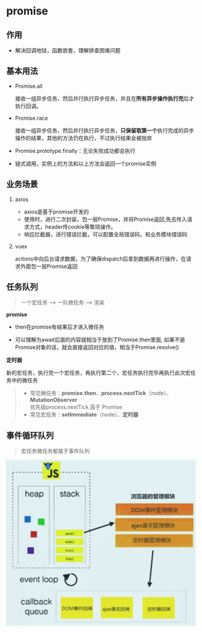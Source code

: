 # promise
## 作用
- 解决回调地狱，函数嵌套，理解排查困难问题
## 基本用法
 - Promise.all

    接收一组异步任务，然后并行执行异步任务，并且在**所有异步操作执行完**后才执行回调。
 - Promise.race

    接收一组异步任务，然后并行执行异步任务，**只保留取第一个**执行完成的异步操作的结果，其他的方法仍在执行，不过执行结果会被抛弃

 - Promise.prototype.finally：无论失败成功都会执行
 - 链式调用，实例上的方法和以上方法会返回一个promise实例
## 业务场景
1. axios
   - axios是基于promise开发的
   - 使用时，进行二次封装，包一层Promise，并将Promise返回,免去传入请求方式，header传cookie等繁琐操作。
   - 响应拦截器，进行错误拦截，可以配置全局错误码，和业务模块错误码
2. vuex

    actions中向后台请求数据，为了确保dispatch后拿到数据再进行操作，在请求外面包一层Promise返回
## 任务队列
> 一个宏任务 —> 一队微任务 —> 渲染

**promise**

 - then在promise有结果后才进入微任务

 - 可以理解为await后面的内容就相当于放到了Promise.then里面,
 如果不是Promise对象的话，就会直接返回对应的值，相当于Promise.resolve()

**定时器**

新的宏任务，执行完一个宏任务，再执行第二个，宏任务执行完毕再执行此次宏任务中的微任务

>- 常见微任务：**promise.then**、**process.nextTick**（node）、**MutationObserver**
    <br>
    优先级process.nextTick 高于 Promise
>- 常见宏任务：**setImmediate**（node）、**定时器**

## 事件循环队列
>宏任务微任务都属于事件队列

![](./imgs/事件轮询@promise.png)